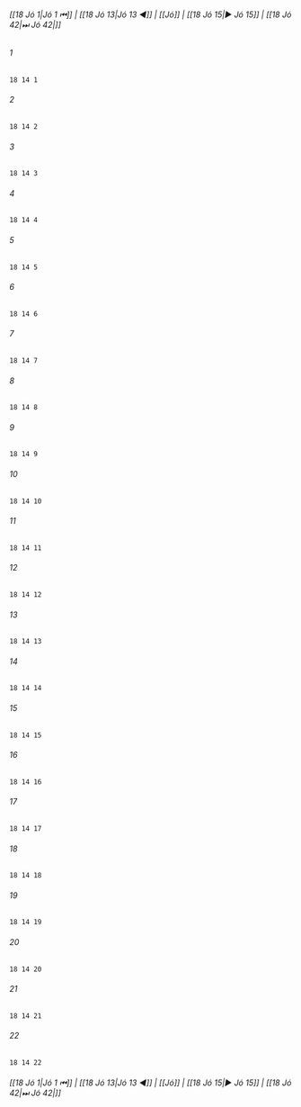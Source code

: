 
###### [[18 Jó 1|Jó 1 ⏮]] | [[18 Jó 13|Jó 13 ◀]] | [[Jó]] | [[18 Jó 15|▶ Jó 15]] | [[18 Jó 42|⏭ Jó 42|]]

###### 1
``` verse
18 14 1 
```
###### 2
``` verse
18 14 2 
```
###### 3
``` verse
18 14 3 
```
###### 4
``` verse
18 14 4 
```
###### 5
``` verse
18 14 5 
```
###### 6
``` verse
18 14 6 
```
###### 7
``` verse
18 14 7 
```
###### 8
``` verse
18 14 8 
```
###### 9
``` verse
18 14 9 
```
###### 10
``` verse
18 14 10 
```
###### 11
``` verse
18 14 11 
```
###### 12
``` verse
18 14 12 
```
###### 13
``` verse
18 14 13 
```
###### 14
``` verse
18 14 14 
```
###### 15
``` verse
18 14 15 
```
###### 16
``` verse
18 14 16 
```
###### 17
``` verse
18 14 17 
```
###### 18
``` verse
18 14 18 
```
###### 19
``` verse
18 14 19 
```
###### 20
``` verse
18 14 20 
```
###### 21
``` verse
18 14 21 
```
###### 22
``` verse
18 14 22 
```

###### [[18 Jó 1|Jó 1 ⏮]] | [[18 Jó 13|Jó 13 ◀]] | [[Jó]] | [[18 Jó 15|▶ Jó 15]] | [[18 Jó 42|⏭ Jó 42|]]

